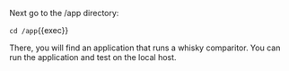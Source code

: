 Next go to the /app directory:

```cd /app```{{exec}}

There, you will find an application that runs a whisky comparitor.
You can run the application and test on the local host.